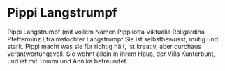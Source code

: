 # Pippi Langstrumpf
Pippi Langstrumpf (mit vollem Namen Pippilotta Viktualia Rollgardina Pfefferminz Efraimstochter Langstrumpf
Sie ist selbstbewusst, mutig und stark.
Pippi macht was sie für richtig hält, ist kreativ, aber durchaus verantwortungsvoll.
Sie wohnt allein in ihrem Haus, der Villa Kunterbunt, und ist mit Tommi und Annika befreundet.
